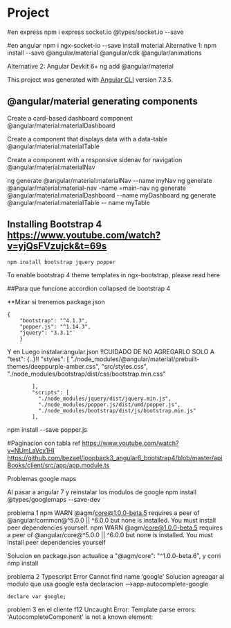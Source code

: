 # Project
#en express
        npm i express socket.io @types/socket.io --save

 #en angular
    npm i ngx-socket-io --save 
install material
Alternative 1:
  npm install --save @angular/material @angular/cdk @angular/animations

Alternative 2: Angular Devkit 6+
    ng add @angular/material




This project was generated with [Angular CLI](https://github.com/angular/angular-cli) version 7.3.5.

##  @angular/material generating components



Create a card-based dashboard component
@angular/material:materialDashboard

Create a component that displays data with a data-table
@angular/material:materialTable

Create a component with a responsive sidenav for navigation
    @angular/material:materialNav

ng generate @angular/material:materialNav --name myNav
ng generate @angular/material:material-nav -name =main-nav
ng generate @angular/material:materialDashboard --name myDashboard
ng generate @angular/material:materialTable -- name myTable

## Installing Bootstrap 4 https://www.youtube.com/watch?v=yjQsFVzujck&t=69s
    npm install bootstrap jquery popper
    
   
   To enable bootstrap 4 theme templates in ngx-bootstrap, please read here
   <!-- index.html En este caso no se hizo esto-->

 

   ##Para que funcione accordion collapsed de bootstrap 4

   **Mirar si trenemos  package.json

    {
        "bootstrap": "^4.1.3",
        "popper.js": "^1.14.3",
        "jquery": "3.3.1"
        }

   Y en 
Luego instalar:angular.json !!CUIDADO DE NO AGREGARLO SOLO A "test": {..}!!
       "styles": [
              "./node_modules/@angular/material/prebuilt-themes/deeppurple-amber.css",
              "src/styles.css",
              "./node_modules/bootstrap/dist/css/bootstrap.min.css"

            ],
            "scripts": [
              "./node_modules/jquery/dist/jquery.min.js",
              "./node_modules/popper.js/dist/umd/popper.js",
              "./node_modules/bootstrap/dist/js/bootstrap.min.js"
            ],

   npm install --save popper.js


   #Paginacion con tabla
   ref
    https://www.youtube.com/watch?v=NUmLaVcx1HI
    https://github.com/bezael/loopback3_angular6_bootstrap4/blob/master/apiBooks/client/src/app/app.module.ts



Problemas google maps

Al pasar a angular 7  y reinstalar los modulos de google
npm install @types/googlemaps --save-dev


problema 1
  npm WARN @agm/core@1.0.0-beta.5 requires a peer of @angular/common@^5.0.0 || ^6.0.0 but none is installed. You must install peer dependencies yourself.
  npm WARN @agm/core@1.0.0-beta.5 requires a peer of @angular/core@^5.0.0 || ^6.0.0 but none is installed. You must install peer dependencies yourself

Solucion 
 en package.json  actualice a  "@agm/core": "^1.0.0-beta.6",
  y corri nmp install

problema 2 Typescript Error Cannot find name ‘google’
 Solucion   agreagar al modulo que usa google esta declaracion -->app-autocomplete-google

    declare var google;
problem 3 en el cliente f12
    Uncaught Error: Template parse errors: 'AutocompleteComponent' is not a known element:    

